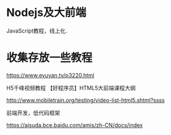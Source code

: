 # Nodejs及大前端

JavaScript教程，线上化.

# 收集存放一些教程

https://www.eyuyan.tv/p3220.html



H5千峰视频教程  【好程序员】HTML5大前端课程大纲

http://www.mobiletrain.org/testing/video-list-html5.shtml?ssss





前端开发，低代码框架

https://aisuda.bce.baidu.com/amis/zh-CN/docs/index

